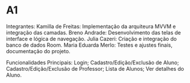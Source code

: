 # A1

Integrantes:
Kamilla de Freitas: Implementação da arquiteura MVVM e integração das camadas.
Breno Andrade: Desenvolvimento das telas de interface e lógica de navegação.
Julia Cazeri: Criação e integração do banco de dados Room.
Maria Eduarda Merlo: Testes e ajustes finais, documentação do projeto.

Funcionalidades Principais:
Login;
Cadastro/Edição/Exclusão de Aluno;
Cadastro/Edição/Exclusão de Professor;
Lista de Alunos;
Ver detalhes do Aluno.
